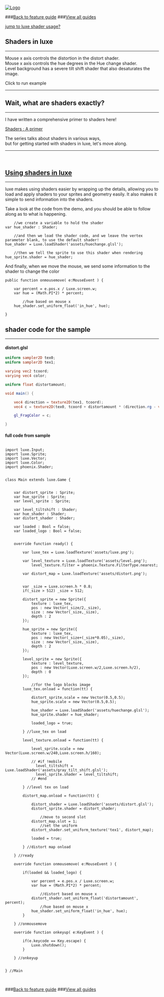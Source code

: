 
[![Logo](http://luxeengine.com/images/logo.png)](index.html)

###[Back to feature guide](guide.html#shaders)
###[View all guides](guide.html)


[jump to luxe shader usage?](#usage)

## Shaders in luxe
---

Mouse x axis controls the distortion in the distort shader.   
Mouse x axis controls the hue degrees in the Hue change shader.    
Level background has a severe tilt shift shader that also desaturates the image.   

<div data-content="samples/test_shaders/index.html" class="sample"> <p>Click to run example</p> </div>

---
## Wait, what are shaders exactly?
---
I have written a comprehensive primer to shaders here!

[Shaders : A primer](http://notes.underscorediscovery.com/shaders-a-primer/)

The series talks about shaders in various ways,   
but for getting started with shaders in luxe, let's move along.

---

&nbsp;
<a name="usage" href="#usage">
## Using shaders in luxe </a>
---

luxe makes using shaders easier by wrapping up the details, allowing you to load and apply shaders to your sprites and geometry easily. It also makes it simple to send information into the shaders.

Take a look at the code from the demo, and you should be able to follow along as to what is happening.

        //we create a variable to hold the shader
    var hue_shader : Shader;

        //and then we load the shader code, and we leave the vertex parameter blank, to use the default shader!
    hue_shader = Luxe.loadShader('assets/huechange.glsl');

        //then we tell the sprite to use this shader when rendering
    hue_sprite.shader = hue_shader;

And finally, when we move the mouse, we send some information to the shader to change the color

    public function onmousemove( e:MouseEvent ) {

        var percent = e.pos.x / Luxe.screen.w;
        var hue = (Math.PI*2) * percent;

            //hue based on mouse x
        hue_shader.set_uniform_float('in_hue', hue);

    }

 ## shader code for the sample
 ---

#### distort.glsl

```glsl
uniform sampler2D tex0;
uniform sampler2D tex1;

varying vec2 tcoord;
varying vec4 color;

uniform float distortamount;

void main() {

    vec4 direction = texture2D(tex1, tcoord);
    vec4 c = texture2D(tex0, tcoord + distortamount * (direction.rg - vec2(0.5, 0.5)));

    gl_FragColor = c;

}
```

#### full code from sample

```

import luxe.Input;
import luxe.Sprite;
import luxe.Vector;
import luxe.Color;
import phoenix.Shader;


class Main extends luxe.Game {


    var distort_sprite : Sprite;
    var hue_sprite : Sprite;
    var level_sprite : Sprite;

    var level_tiltshift : Shader;
    var hue_shader : Shader;
    var distort_shader : Shader;

    var loaded : Bool = false;
    var loaded_logo : Bool = false;


    override function ready() {

        var luxe_tex = Luxe.loadTexture('assets/luxe.png');

        var level_texture = Luxe.loadTexture('assets/level.png');
            level_texture.filter = phoenix.Texture.FilterType.nearest;

        var distort_map = Luxe.loadTexture('assets/distort.png');


        var _size = Luxe.screen.h * 0.8;
        if(_size > 512) _size = 512;

        distort_sprite = new Sprite({
            texture : luxe_tex,
            pos : new Vector(_size/2,_size),
            size : new Vector(_size,_size),
            depth : 2
        });

        hue_sprite = new Sprite({
            texture : luxe_tex,
            pos : new Vector(_size+(_size*0.05),_size),
            size : new Vector(_size,_size),
            depth : 2
        });

        level_sprite = new Sprite({
            texture : level_texture,
            pos : new Vector(Luxe.screen.w/2,Luxe.screen.h/2),
            depth : 0
        });

            //for the logo blocks image
        luxe_tex.onload = function(tt) {

            distort_sprite.scale = new Vector(0.5,0.5);
            hue_sprite.scale = new Vector(0.5,0.5);

            hue_shader = Luxe.loadShader('assets/huechange.glsl');
            hue_sprite.shader = hue_shader;

            loaded_logo = true;

        } //luxe_tex on load

        level_texture.onload = function(tt) {

            level_sprite.scale = new Vector(Luxe.screen.w/240,Luxe.screen.h/160);

            // #if !mobile
              level_tiltshift = Luxe.loadShader('assets/gray_tilt_shift.glsl');
              level_sprite.shader = level_tiltshift;
            // #end

        } //level tex on load

        distort_map.onload = function(tt) {

            distort_shader = Luxe.loadShader('assets/distort.glsl');
            distort_sprite.shader = distort_shader;

                //move to second slot
            distort_map.slot = 1;
                //set the uniform
            distort_shader.set_uniform_texture('tex1', distort_map);

            loaded = true;

        } //distort map onload

    } //ready

    override function onmousemove( e:MouseEvent ) {

        if(loaded && loaded_logo) {

            var percent = e.pos.x / Luxe.screen.w;
            var hue = (Math.PI*2) * percent;

                //distort based on mouse x
            distort_shader.set_uniform_float('distortamount', percent);
                //hue based on mouse x
            hue_shader.set_uniform_float('in_hue', hue);
        }

    } //onmousemove

    override function onkeyup( e:KeyEvent ) {

        if(e.keycode == Key.escape) {
            Luxe.shutdown();
        }

    } //onkeyup


} //Main

```
&nbsp;   

###[Back to feature guide](guide.html#shaders)
###[View all guides](guide.html)

&nbsp;   
&nbsp;   
&nbsp;   